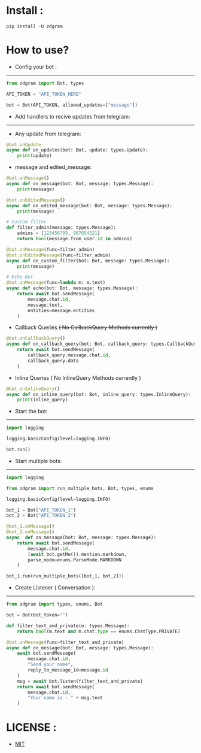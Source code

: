 # Install :
```commandline
pip install -U zdgram
```

# How to use?
- Config your bot :
---
```python
from zdgram import Bot, types

API_TOKEN = "API_TOKEN_HERE"

bot = Bot(API_TOKEN, allowed_updates=["message"])
```

- Add handlers to recive updates from telegram:
---
- Any update from telegram:
```python
@bot.onUpdate
async def on_updates(bot: Bot, update: types.Update):
    print(update)
```

- message and edited_message:
```python
@bot.onMessage()
async def on_message(bot: Bot, message: types.Message):
    print(message)

@bot.onEditedMessage()
async def on_edited_message(bot: Bot, message: types.Message):
    print(message)

# Custom filter
def filter_admin(message: types.Message):
    admins = [123456789, 987654321]
    return bool(message.from_user.id in admins)

@bot.onMessage(func=filter_admin)
@bot.onEditedMessage(func=filter_admin)
async def on_custom_filter(bot: Bot, message: types.Message):
    print(message)

# Echo Bot
@bot.onMessage(func=lambda m: m.text)
async def echo(bot: Bot, message: types.Message):
    return await bot.sendMessage(
        message.chat.id,
        message.text,
        entities=message.entities
    )
```

- Callback Queries ~~( No CallbackQuery Methods currently )~~
```python
@bot.onCallbackQuery()
async def on_callback_query(bot: Bot, callback_query: types.CallbackQuery):
    return await bot.sendMessage(
        callback_query.message.chat.id,
        callback_query.data
    )
```

- Inline Queries ( No InlineQuery Methods currently )
```python
@bot.onInlineQuery()
async def on_inline_query(bot: Bot, inline_query: types.InlineQuery):
    print(inline_query)
```

- Start the bot:
---
```python
import logging

logging.basicConfig(level=logging.INFO)

bot.run()
```

- Start multiple bots:
---
```python
import logging

from zdgram import run_multiple_bots, Bot, types, enums

logging.basicConfig(level=logging.INFO)

bot_1 = Bot("API_TOKEN_1")
bot_2 = Bot("API_TOKEN_2")

@bot_1.onMessage()
@bot_2.onMessage()
async  def on_message(bot: Bot, message: types.Message):
    return await bot.sendMessage(
        message.chat.id,
        (await bot.getMe()).mention.markdown,
        parse_mode=enums.ParseMode.MARKDOWN
    )

bot_1.run(run_multiple_bots([bot_1, bot_2]))
```

- Create Listener ( Conversation ):
---
```python
from zdgram import types, enums, Bot

bot = Bot(bot_token="")

def filter_text_and_private(m: types.Message):
    return bool(m.text and m.chat.type == enums.ChatType.PRIVATE)

@bot.onMessage(func=filter_text_and_private)
async def on_message(bot: Bot, message: types.Message):
    await bot.sendMessage(
        message.chat.id,
        "Send your name",
        reply_to_message_id=message.id
    )
    msg = await bot.listen(filter_text_and_private)
    return await bot.sendMessage(
        message.chat.id,
        "Your name is : " + msg.text
    )
```

# LICENSE :
- [MIT](https://github.com/x72x/zdgram/blob/master/LICENSE)